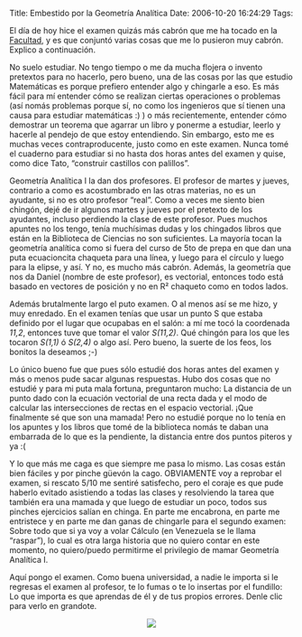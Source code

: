 Title: Embestido por la Geometría Analítica
Date: 2006-10-20 16:24:29
Tags: 

El día de hoy hice el examen quizás más cabrón que me ha tocado en la <a target="_blank" href="http://www.fciencias.unam.mx">Facultad</a>, y es que conjuntó varias cosas que me lo pusieron muy cabrón. Explico a continuación.

No suelo estudiar. No tengo tiempo o me da mucha flojera o invento pretextos para no hacerlo, pero bueno, una de las cosas por las que estudio Matemáticas es porque prefiero entender algo y chingarle a eso. Es más fácil para mí entender cómo se realizan ciertas operaciones o problemas (así nomás problemas porque sí, no como los ingenieros que sí tienen una causa para estudiar matemáticas :) ) o más recientemente, entender cómo demostrar un teorema que agarrar un libro y ponerme a estudiar, leerlo y hacerle al pendejo de que estoy entendiendo. Sin embargo, esto me es muchas veces contraproducente, justo como en este examen. Nunca tomé el cuaderno para estudiar si no hasta dos horas antes del examen y quise, como dice Tato, “construir castillos con palillos”.

Geometría Analítica I la dan dos profesores. El profesor de martes y jueves, contrario a como es acostumbrado en las otras materias, no es un ayudante, si no es otro profesor “real”. Como a veces me siento bien chingón, dejé de ir algunos martes y jueves por el pretexto de los ayudantes, incluso perdiendo la clase de este profesor. Pues muchos apuntes no los tengo, tenía muchísimas dudas y los chingados libros que están en la Biblioteca de Ciencias no son suficientes. La mayoría tocan la geometría analítica como si fuera del curso de 5to de prepa en que dan una puta ecuacioncita chaqueta para una línea, y luego para el círculo y luego para la elipse, y así. Y no, es mucho más cabrón. Además, la geometría que nos da Daniel (nombre de este profesor), es vectorial, entonces todo está basado en vectores de posición y no en R² chaqueto como en todos lados.

Además brutalmente largo el puto examen. O al menos así se me hizo, y muy enredado. En el examen tenías que usar un punto S que estaba definido por el lugar que ocupabas en el salón: a mí me tocó la coordenada <em>11,2</em>, entonces tuve que tomar el valor <em>S(11,2)</em>. Qué chingón para los que les tocaron <em>S(1,1)</em> ó <em>S(2,4)</em> o algo así. Pero bueno, la suerte de los feos, los bonitos la deseamos ;-)

Lo único bueno fue que pues sólo estudié dos horas antes del examen y más o menos pude sacar algunas respuestas. Hubo dos cosas que no estudié y para mi puta mala fortuna, preguntaron mucho: La distancia de un punto dado con la ecuación vectorial de una recta dada y el modo de calcular las intersecciones de rectas en el espacio vectorial. ¡Que finalmente sé que son una mamada! Pero no estudié porque no lo tenía en los apuntes y los libros que tomé de la biblioteca nomás te daban una embarrada de lo que es la pendiente, la distancia entre dos puntos piteros y ya :(

Y lo que más me caga es que siempre me pasa lo mismo. Las cosas están bien fáciles y por pinche güevón la cago. OBVIAMENTE voy a reprobar el examen, si rescato 5/10 me sentiré satisfecho, pero el coraje es que pude haberlo evitado asistiendo a todas las clases y resolviendo la tarea que también era una mamada y que luego de estudiar un poco, todos sus pinches ejercicios salían en chinga. En parte me encabrona, en parte me entristece y en parte me dan ganas de chingarle para el segundo examen: Sobre todo que si ya voy a volar Cálculo (en Venezuela se le llama “raspar”), lo cual es otra larga historia que no quiero contar en este momento, no quiero/puedo permitirme el privilegio de mamar Geometría Analítica I.

Aquí pongo el examen. Como buena universidad, a nadie le importa si le regresas el examen al profesor, te lo fumas o te lo insertas por el fundillo: Lo que importa es que aprendas de él y de tus propios errores. Denle clic para verlo en grandote.

<p align="center"><a target="_blank" href="http://www.damog.net/files/misc/geometria-analitica.jpg"><img src="http://www.damog.net/files/misc/geometria-analica-mini.jpg"/></a> </p>
